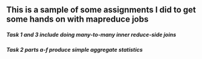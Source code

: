 ## This is a sample of some assignments I did to get some hands on with mapreduce jobs

##### Task 1 and 3 include doing many-to-many inner reduce-side joins

##### Task 2 parts a-f produce simple aggregate statistics
